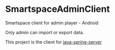 # SmartspaceAdminClient
Smartspace client for admin player - Android

Only admin can import or export data.

This project is the client for [java-spring-server](https://github.com/LiadKh/SmartspaceServer)
